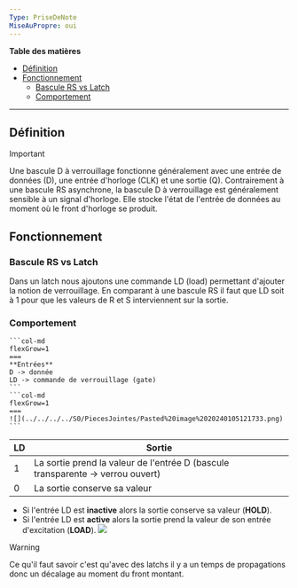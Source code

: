 ```yaml
---
Type: PriseDeNote
MiseAuPropre: oui
---
```

**Table des matières**
- [Définition](#d%C3%A9finition)
- [Fonctionnement](#fonctionnement)
	- [Bascule RS vs Latch](#bascule-rs-vs-latch)
	- [Comportement](#comportement)

___
## Définition
>[!important]
>Une bascule D à verrouillage fonctionne généralement avec une entrée de données (D), une entrée d'horloge (CLK) et une sortie (Q). Contrairement à une bascule RS asynchrone, la bascule D à verrouillage est généralement sensible à un signal d'horloge. Elle stocke l'état de l'entrée de données au moment où le front d'horloge se produit.

## Fonctionnement
### Bascule RS vs Latch
Dans un latch nous ajoutons une commande LD (load) permettant d'ajouter la notion de verrouillage. En comparant à une bascule RS il faut que LD soit à 1 pour que les valeurs de R et S interviennent sur la sortie.

### Comportement
````col
```col-md
flexGrow=1
===
**Entrées**
D -> donnée
LD -> commande de verrouillage (gate)
```
```col-md
flexGrow=1
===
![](../../../../S0/PiecesJointes/Pasted%20image%2020240105121733.png)
```
````

| LD | Sortie |
| ---- | ---- |
| 1 | La sortie prend la valeur de l'entrée D (bascule transparente -> verrou ouvert) |
| 0 | La sortie conserve sa valeur |
- Si l'entrée LD est **inactive** alors la sortie conserve sa valeur (**HOLD**).
- Si l'entrée LD est **active** alors la sortie prend la valeur de son entrée d'excitation (**LOAD**).
![](../../../../../S0/PiecesJointes/Pasted%20image%2020240105141753.png)
>[!warning]
>Ce qu'il faut savoir c'est qu'avec des latchs il y a un temps de propagations donc un décalage au moment du front montant.

